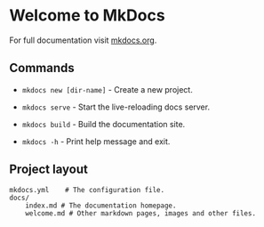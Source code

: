 # Welcome to MkDocs

For full documentation visit [mkdocs.org](https://www.mkdocs.org).

## Commands

-   `mkdocs new [dir-name]` - Create a new project.

-   `mkdocs serve` - Start the live-reloading docs server.

-   `mkdocs build` - Build the documentation site.

-   `mkdocs -h` - Print help message and exit.

## Project layout

~~~~~~~~~~~~~~~~~~~~~~~~~~~~~~~~~~~~~~~~~~~~~~~~~~~~~~~~~~~~~~~~~~~~~~~~~~~~~~~~
mkdocs.yml    # The configuration file.
docs/
    index.md # The documentation homepage.
    welcome.md # Other markdown pages, images and other files.
~~~~~~~~~~~~~~~~~~~~~~~~~~~~~~~~~~~~~~~~~~~~~~~~~~~~~~~~~~~~~~~~~~~~~~~~~~~~~~~~
